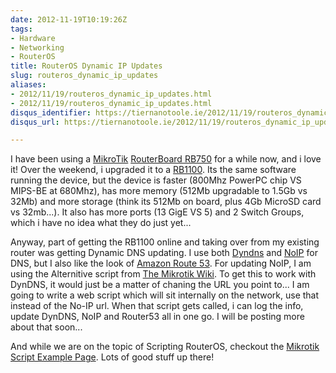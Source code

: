 ```yaml
---
date: 2012-11-19T10:19:26Z
tags:
- Hardware
- Networking
- RouterOS
title: RouterOS Dynamic IP Updates
slug: routeros_dynamic_ip_updates
aliases:
- 2012/11/19/routeros_dynamic_ip_updates.html
- 2012/11/19/routeros_dynamic_ip_updates.html
disqus_identifier: https://tiernanotoole.ie/2012/11/19/routeros_dynamic_ip_updates.html
disqus_url: https://tiernanotoole.ie/2012/11/19/routeros_dynamic_ip_updates.html

---
```

 
 
 
 

I have been using a [MikroTik][1] [RouterBoard RB750][2] for a while now, and i love it! Over the weekend, i upgraded it to a [RB1100][3]. Its the same software running the device, but the device is faster (800Mhz PowerPC chip VS MIPS-BE at 680Mhz), has more memory (512Mb upgradable to 1.5Gb vs 32Mb) and more storage (think its 512Mb on board, plus 4Gb MicroSD card vs 32mb...). It also has more ports (13 GigE VS 5) and 2 Switch Groups, which i have no idea what they do just yet...

Anyway, part of getting the RB1100 online and taking over from my existing router was getting Dynamic DNS updating. I use both [Dyndns][4] and [NoIP][5] for DNS, but I also like the look of [Amazon Route 53][6]. For updating NoIP, I am using the Alternitive script from [The Mikrotik Wiki][7]. To get this to work with DynDNS, it would just be a matter of chaning the URL you point to... I am going to write a web script which will sit internally on the network, use that instead of the No-IP url. When that script gets called, i can log the info, update DynDNS, NoIP and Router53 all in one go. I will be posting more about that soon...

And while we are on the topic of Scripting RouterOS, checkout the [Mikrotik Script Example Page][8]. Lots of good stuff up there!

[1]:http://www.mikrotik.com
[2]:http://routerboard.com/RB750G
[3]:http://routerboard.com/RB1100
[4]:http://www.dyndns.org
[5]:http://no-ip.com
[6]:http://aws.amazon.com/route53
[7]:http://wiki.mikrotik.com/wiki/Dynamic_DNS_Update_Script_for_No-IP_DNS
[8]:http://wiki.mikrotik.com/wiki/Scripts
